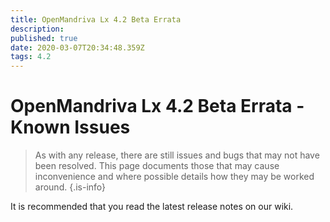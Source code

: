 ```yaml
---
title: OpenMandriva Lx 4.2 Beta Errata
description: 
published: true
date: 2020-03-07T20:34:48.359Z
tags: 4.2
---
```


# OpenMandriva Lx 4.2 Beta Errata - Known Issues
> As with any release, there are still issues and bugs that may not have been resolved. This page documents those that may cause inconvenience and where possible details how they may be worked around.
{.is-info}


It is recommended that you read the latest release notes on our wiki.
